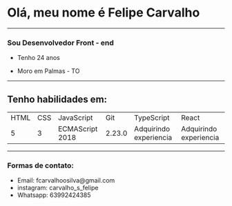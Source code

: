 # Olá, meu nome é Felipe Carvalho
<hr>
<h3>Sou Desenvolvedor Front - end</h3>
<ul>
  <li><p>Tenho 24 anos</p></li>
  <li>Moro em Palmas - TO</li>
  </ul>
<hr>
<h2>Tenho habilidades em:</h2>

<table>
<tr>
<td>HTML</td>
<td>CSS</td>
<td>JavaScript</td>
<td>Git</td>
<td>TypeScript</td>
  <td>React</td>
</tr>
<tr>
<td>5</td>
<td>3</td>
<td>ECMAScript 2018</td>
<td>2.23.0</td>
  <td>Adquirindo experiencia</td>
  <td>Adquirindo experiencia</td>
</tr>
</table>
<hr>
<h3> Formas de contato:</h3>
<ul >
<li> Email: fcarvalhoosilva@gmail.com</li>
<li> instagram: carvalho_s_felipe</li>
  <li>Whatsapp: 63992424385</li>
  </ul>
 

